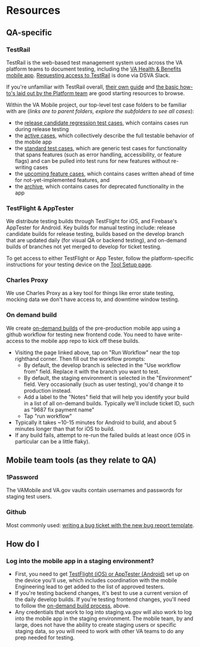 # Resources

## QA-specific 
### TestRail
TestRail is the web-based test management system used across the VA platform teams to document testing, including the [VA Health & Benefits mobile app](https://dsvavsp.testrail.io/index.php?/runs/overview/29). [Requesting access to TestRail](https://depo-platform-documentation.scrollhelp.site/getting-started/request-access-to-tools#Requestaccesstotools-Additionalaccessfordevelopers) is done via DSVA Slack.

If you're unfamiliar with TestRail overall, [their own guide](https://support.testrail.com/hc/en-us/articles/7076810203028-Introduction-to-TestRail) and [the basic how-to's laid out by the Platform team](https://depo-platform-documentation.scrollhelp.site/developer-docs/testrail-guide) are good starting resources to browse.

Within the VA Mobile project, our top-level test case folders to be familiar with are (_links are to parent folders, explore the subfolders to see all cases_):
- the [release candidate regression test cases](https://dsvavsp.testrail.io/index.php?/suites/view/92&group_by=cases:section_id&group_order=desc&display_deleted_cases=0&group_id=2160), which contains cases run during release testing
- the [active cases](https://dsvavsp.testrail.io/index.php?/suites/view/92&group_by=cases:section_id&group_order=desc&display_deleted_cases=0&group_id=3347), which collectively describe the full testable behavior of the mobile app
- the [standard test cases](https://dsvavsp.testrail.io/index.php?/suites/view/92&group_by=cases:section_id&group_order=desc&display_deleted_cases=0&group_id=8944), which are generic test cases for functionality that spans features (such as error handling, accessibility, or feature flags) and can be pulled into test runs for new features without re-writing cases
- the [upcoming feature cases](https://dsvavsp.testrail.io/index.php?/suites/view/92&group_by=cases:section_id&group_order=desc&display_deleted_cases=0&group_id=5648), which contains cases written ahead of time for not-yet-implemented features, and
- the [archive](https://dsvavsp.testrail.io/index.php?/suites/view/92&group_by=cases:section_id&group_order=desc&display_deleted_cases=0&group_id=3467), which contains cases for deprecated functionality in the app

### TestFlight & AppTester
We distribute testing builds through TestFlight for iOS, and Firebase's AppTester for Android. Key builds for manual testing include: release candidate builds for release testing, builds based on the develop branch that are updated daily (for visual QA or backend testing), and on-demand builds of branches not yet merged to develop for ticket testing.

To get access to either TestFlight or App Tester, follow the platform-specific instructions for your testing device on the [Tool Setup page](https://department-of-veterans-affairs.github.io/va-mobile-app/docs/QA/Tool%20Setup).

### Charles Proxy
We use Charles Proxy as a key tool for things like error state testing, mocking data we don't have access to, and downtime window testing.

### On demand build
We create [on-demand builds](https://github.com/department-of-veterans-affairs/va-mobile-app/actions/workflows/on_demand_build.yml) of the pre-production mobile app using a github workflow for testing new frontend code. You need to have write-access to the mobile app repo to kick off these builds.
- Visiting the page linked above, tap on "Run Workflow" near the top righthand corner. Then fill out the workflow prompts:
  - By default, the develop branch is selected in the "Use workflow from" field. Replace it with the branch you want to test.
  - By default, the staging environment is selected in the "Environment" field. Very occasionally (such as user testing), you'd change it to production instead.
  - Add a label to the "Notes" field that will help you identify your build in a list of all on-demand builds. Typically we'll include ticket ID, such as "9687 fix payment name"
  - Tap "run workflow"
- Typically it takes ~10-15 minutes for Android to build, and about 5 minutes longer than that for iOS to build.
- If any build fails, attempt to re-run the failed builds at least once (iOS in particular can be a little flaky).

## Mobile team tools (as they relate to QA)
### 1Password
The VAMobile and VA.gov vaults contain usernames and passwords for staging test users.

### Github
Most commonly used: [writing a bug ticket with the new bug report template](https://github.com/department-of-veterans-affairs/va-mobile-app/issues/new?assignees=&labels=bug&template=bug-report.md&title=BUG+-+%5BSEVERITY%5D+-+%5BiOS%2FAndroid%2FAll%5D+-+%5BShort+description%5D). 

## How do I
### Log into the mobile app in a staging environment?
- First, you need to get [TestFlight (iOS) or AppTester (Android)](https://department-of-veterans-affairs.github.io/va-mobile-app/docs/QA/QualityAssuranceProcess/Tool%20Setup) set up on the device you'll use, which includes coordination with the mobile Engineering lead to get added to the list of approved testers.
- If you're testing backend changes, it's best to use a current version of the daily develop builds. If you're testing frontend changes, you'll need to follow the [on-demand build process](https://department-of-veterans-affairs.github.io/va-mobile-app/docs/QA/QualityAssuranceProcess/Resources#on-demand-build), above.
- Any credentials that work to log into staging.va.gov will also work to log into the mobile app in the staging environment. The mobile team, by and large, does not have the ability to create staging users or specific staging data, so you will need to work with other VA teams to do any prep needed for testing.
